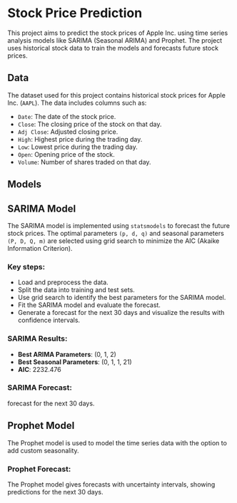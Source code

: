 
# Stock Price Prediction

This project aims to predict the stock prices of Apple Inc. using time series analysis models like SARIMA (Seasonal ARIMA) and Prophet. The project uses historical stock data to train the models and forecasts future stock prices.


## Data

The dataset used for this project contains historical stock prices for Apple Inc. (`AAPL`). The data includes columns such as:

- `Date`: The date of the stock price.
- `Close`: The closing price of the stock on that day.
- `Adj Close`: Adjusted closing price.
- `High`: Highest price during the trading day.
- `Low`: Lowest price during the trading day.
- `Open`: Opening price of the stock.
- `Volume`: Number of shares traded on that day.



## Models


## SARIMA Model

The SARIMA model is implemented using `statsmodels` to forecast the future stock prices. The optimal parameters `(p, d, q)` and seasonal parameters `(P, D, Q, m)` are selected using grid search to minimize the AIC (Akaike Information Criterion).

### Key steps:
- Load and preprocess the data.
- Split the data into training and test sets.
- Use grid search to identify the best parameters for the SARIMA model.
- Fit the SARIMA model and evaluate the forecast.
- Generate a forecast for the next 30 days and visualize the results with confidence intervals.

### SARIMA Results:
- **Best ARIMA Parameters**: (0, 1, 2)
- **Best Seasonal Parameters**: (0, 1, 1, 21)
- **AIC**: 2232.476

### SARIMA Forecast:
forecast for the next 30 days.

## Prophet Model

The Prophet model is used to model the time series data with the option to add custom seasonality.

### Prophet Forecast:
The Prophet model gives forecasts with uncertainty intervals, showing predictions for the next 30 days.